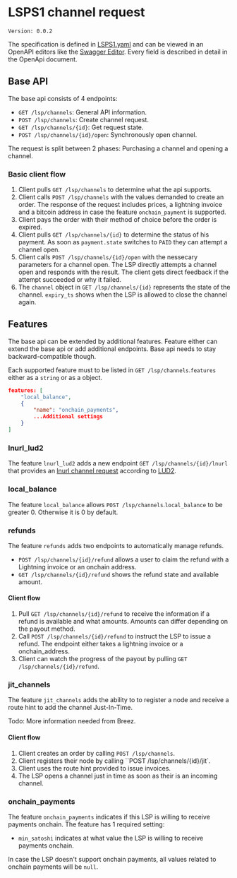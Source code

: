 # LSPS1 channel request

`Version: 0.0.2`

The specification is defined in [LSPS1.yaml](./OpenAPI/LSPS1.yaml) and can be viewed in an OpenAPI editors like the [Swagger Editor](https://editor.swagger.io/). Every field is described in detail in the OpenApi document.


## Base API

The base api consists of 4 endpoints:
- `GET /lsp/channels`: General API information.
- `POST /lsp/channels`: Create channel request.
- `GET /lsp/channels/{id}`: Get request state.
- `POST /lsp/channels/{id}/open`: Synchronously open channel.

The request is split between 2 phases: Purchasing a channel and opening a channel.


### Basic client flow

1. Client pulls `GET /lsp/channels` to determine what the api supports.
2. Client calls `POST /lsp/channels` with the values demanded to create an order. The response of the request includes prices, a lightning invoice and a bitcoin address in case the feature `onchain_payment` is supported.
3. Client pays the order with their method of choice before the order is expired.
4. Client pulls `GET /lsp/channels/{id}` to determine the status of his payment. As soon as `payment.state` switches to `PAID` they can attempt a channel open.
5. Client calls `POST /lsp/channels/{id}/open` with the nessecary parameters for a channel open. The LSP directly attempts a channel open and responds with the result. The client gets direct feedback if the attempt succeeded or why it failed.
6. The `channel` object in `GET /lsp/channels/{id}` represents the state of the channel. `expiry_ts` shows when the LSP is allowed to close the channel again.

## Features

The base api can be extended by additional features. Feature either can extend the base api or add additional endpoints. Base api needs to stay backward-compatible though.

Each supported feature must to be listed in `GET /lsp/channels`.`features` either as a `string` or as a object.

```json
features: [
    "local_balance",
    {
        "name": "onchain_payments",
        ...Additional settings
    }
]
```

### lnurl_lud2

The feature `lnurl_lud2` adds a new endpoint `GET /lsp/channels/{id}/lnurl` that provides an [lnurl channel request](https://github.com/lnurl/luds/blob/luds/02.md) according to [LUD2](https://github.com/lnurl/luds/blob/luds/02.md).

### local_balance

The feature `local_balance` allows `POST /lsp/channels`.`local_balance` to be greater 0. Otherwise it is 0 by default.

### refunds

The feature `refunds` adds two endpoints to automatically manage refunds.

- `POST /lsp/channels/{id}/refund` allows a user to claim the refund with a Lightning invoice or an onchain address.
- `GET /lsp/channels/{id}/refund` shows the refund state and available amount.

#### Client flow

1. Pull `GET /lsp/channels/{id}/refund` to receive the information if a refund is available and what amounts. Amounts can differ depending on the payout method.
2. Call `POST /lsp/channels/{id}/refund` to instruct the LSP to issue a refund. The endpoint either takes a lightning invoice or a onchain_address.
3. Client can watch the progress of the payout by pulling `GET /lsp/channels/{id}/refund`.

### jit_channels

The feature `jit_channels` adds the ability to to register a node and receive a route hint to add the channel Just-In-Time.

Todo: More information needed from Breez.

#### Client flow

1. Client creates an order by calling `POST /lsp/channels`.
2. Client registers their node by calling ``POST /lsp/channels/{id}/jit`.
3. Client uses the route hint provided to issue invoices.
4. The LSP opens a channel just in time as soon as their is an incoming channel.

### onchain_payments

The feature `onchain_payments` indicates if this LSP is willing to receive payments onchain. The feature has 1 required setting:

- `min_satoshi` indicates at what value the LSP is willing to receive payments onchain.

In case the LSP doesn't support onchain payments, all values related to onchain payments will be `null`.


